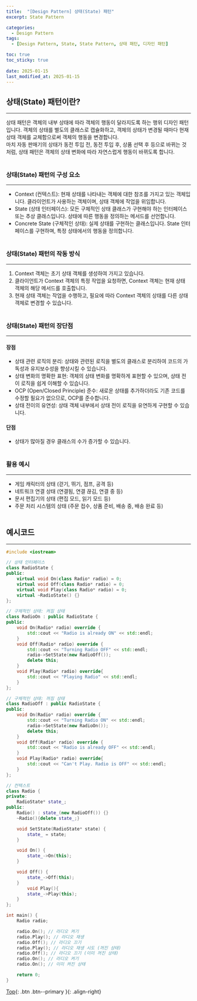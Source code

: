 ```yaml
---
title:  "[Design Pattern] 상태(State) 패턴"
excerpt: State Pattern

categories:
  - Design Pattern
tags:
  - [Design Pattern, State, State Pattern, 상태 패턴, 디자인 패턴]

toc: true
toc_sticky: true
 
date: 2025-01-15
last_modified_at: 2025-01-15
---
```


## 상태(State) 패턴이란?
---
상태 패턴은 객체의 내부 상태에 따라 객체의 행동이 달라지도록 하는 행위 디자인 패턴입니다. 객체의 상태를 별도의 클래스로 캡슐화하고, 객체의 상태가 변경될 때마다 현재 상태 객체를 교체함으로써 객체의 행동을 변경합니다. <br>마치 자동 판매기의 상태가 동전 투입 전, 동전 투입 후, 상품 선택 후 등으로 바뀌는 것처럼, 상태 패턴은 객체의 상태 변화에 따라 자연스럽게 행동이 바뀌도록 합니다.
<br><br>

### 상태(State) 패턴의 구성 요소
---
* Context (컨텍스트): 현재 상태를 나타내는 객체에 대한 참조를 가지고 있는 객체입니다. 클라이언트가 사용하는 객체이며, 상태 객체에 작업을 위임합니다.
* State (상태 인터페이스): 모든 구체적인 상태 클래스가 구현해야 하는 인터페이스 또는 추상 클래스입니다. 상태에 따른 행동을 정의하는 메서드를 선언합니다.
* Concrete State (구체적인 상태): 실제 상태를 구현하는 클래스입니다. State 인터페이스를 구현하며, 특정 상태에서의 행동을 정의합니다.
<br><br>

### 상태(State) 패턴의 작동 방식
---
1. Context 객체는 초기 상태 객체를 생성하여 가지고 있습니다.
2. 클라이언트가 Context 객체의 특정 작업을 요청하면, Context 객체는 현재 상태 객체의 해당 메서드를 호출합니다.
3. 현재 상태 객체는 작업을 수행하고, 필요에 따라 Context 객체의 상태를 다른 상태 객체로 변경할 수 있습니다.
<br><br>

### 상태(State) 패턴의 장단점
---
#### 장점
* 상태 관련 로직의 분리: 상태와 관련된 로직을 별도의 클래스로 분리하여 코드의 가독성과 유지보수성을 향상시킬 수 있습니다.
* 상태 변화의 명확한 표현: 객체의 상태 변화를 명확하게 표현할 수 있으며, 상태 전이 로직을 쉽게 이해할 수 있습니다.
* OCP (Open/Closed Principle) 준수: 새로운 상태를 추가하더라도 기존 코드를 수정할 필요가 없으므로, OCP를 준수합니다.
* 상태 전이의 유연성: 상태 객체 내부에서 상태 전이 로직을 유연하게 구현할 수 있습니다.

#### 단점
* 상태가 많아질 경우 클래스의 수가 증가할 수 있습니다.
<br><br>


### 활용 예시
---
* 게임 캐릭터의 상태 (걷기, 뛰기, 점프, 공격 등)
* 네트워크 연결 상태 (연결됨, 연결 끊김, 연결 중 등)
* 문서 편집기의 상태 (편집 모드, 읽기 모드 등)
* 주문 처리 시스템의 상태 (주문 접수, 상품 준비, 배송 중, 배송 완료 등)
<br><br>

## 예시코드
---

```C++
#include <iostream>

// 상태 인터페이스
class RadioState {
public:
    virtual void On(class Radio* radio) = 0;
    virtual void Off(class Radio* radio) = 0;
    virtual void Play(class Radio* radio) = 0;
    virtual ~RadioState() {}
};

// 구체적인 상태: 켜짐 상태
class RadioOn : public RadioState {
public:
    void On(Radio* radio) override {
        std::cout << "Radio is already ON" << std::endl;
    }
    void Off(Radio* radio) override {
        std::cout << "Turning Radio OFF" << std::endl;
        radio->SetState(new RadioOff());
        delete this;
    }
    void Play(Radio* radio) override{
        std::cout << "Playing Radio" << std::endl;
    }
};

// 구체적인 상태: 꺼짐 상태
class RadioOff : public RadioState {
public:
    void On(Radio* radio) override {
        std::cout << "Turning Radio ON" << std::endl;
        radio->SetState(new RadioOn());
        delete this;
    }
    void Off(Radio* radio) override {
        std::cout << "Radio is already OFF" << std::endl;
    }
    void Play(Radio* radio) override{
        std::cout << "Can't Play. Radio is OFF" << std::endl;
    }
};

// 컨텍스트
class Radio {
private:
    RadioState* state_;
public:
    Radio() : state_(new RadioOff()) {}
    ~Radio(){delete state_;}

    void SetState(RadioState* state) {
        state_ = state;
    }

    void On() {
        state_->On(this);
    }

    void Off() {
        state_->Off(this);
    }
        void Play(){
        state_->Play(this);
    }
};

int main() {
    Radio radio;

    radio.On(); // 라디오 켜기
    radio.Play(); // 라디오 재생
    radio.Off(); // 라디오 끄기
    radio.Play(); // 라디오 재생 시도 (꺼진 상태)
    radio.Off(); // 라디오 끄기 (이미 꺼진 상태)
    radio.On(); // 라디오 켜기
    radio.On(); // 이미 켜진 상태

    return 0;
}
```

[Top](#){: .btn .btn--primary }{: .align-right}